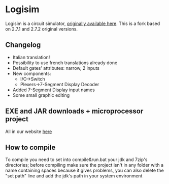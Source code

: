# Logisim

Logisim is a circuit simulator, [originally available here](http://www.cburch.com/logisim/).
This is a fork based on 2.7.1 and 2.7.2 original versions.
## Changelog
* Italian translation!
* Possibility to use french translations already done
* Default gates' attributes: narrow, 2 inputs
* New components:
	* I/O->Switch
	* Plexers->7-Segment Display Decoder
* Added 7-Segment Display input names
* Some small graphic editing
## EXE and JAR downloads + microprocessor project
All in our website [here](https://logisim.altervista.org)
## How to compile
To compile you need to set into compile&run.bat your jdk and 7zip's directories; before compiling make sure the project isn't in any folder with a name containing spaces because it gives problems, you can also delete the "set path" line and add the jdk's path in your system environment
